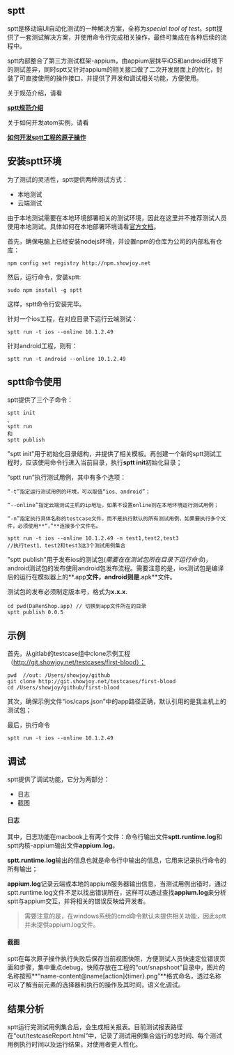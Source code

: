 ## sptt
sptt是移动端UI自动化测试的一种解决方案，全称为*special tool of test*。sptt提供了一套测试解决方案，并使用命令行完成相关操作，最终可集成在各种后续的流程中。

sptt内部整合了第三方测试框架-appium，由appium层抹平iOS和android环境下的测试差异，同时sptt又针对appium的相关接口做了二次开发层面上的优化，封装了可直接使用的操作接口，并提供了开发和调试相关功能，方便使用。

关于规范介绍，请看

 **[sptt规范介绍](http://docs.showjoy.net/2017/03/20/spttgui-fan-jie-shao/)**

关于如何开发atom实例，请看

**[如何开发sptt工程的原子操作](http://docs.showjoy.net/2017/03/22/ru-he-kai-fa-spttgong-cheng-de-yuan-zi-cao-zuo/)**

## 安装sptt环境
为了测试的灵活性，sptt提供两种测试方式：

- 本地测试
- 云端测试

由于本地测试需要在本地环境部署相关的测试环境，因此在这里并不推荐测试人员使用本地测试。具体如何在本地部署环境请看[官方文档](https://github.com/appium/appium/tree/master/docs/cn)。

首先，确保电脑上已经安装nodejs环境，并设置npm的仓库为公司的内部私有仓库：
```
npm config set registry http://npm.showjoy.net
```

然后，运行命令，安装sptt:
```
sudo npm install -g sptt
```
这样，sptt命令行安装完毕。

针对一个ios工程，在对应目录下运行云端测试：
```
sptt run -t ios --online 10.1.2.49
```
针对android工程，则有：
```
sptt run -t android --online 10.1.2.49
```

## sptt命令使用
sptt提供了三个子命令：
```
sptt init
、
sptt run
和
sptt publish
```
"sptt init"用于初始化目录结构，并提供了相关模板。再创建一个新的sptt测试工程时，应该使用命令行进入当前目录，执行**sptt init**初始化目录；

“sptt run”执行测试用例，其中有多个选项：

    “-t”指定运行测试用例的环境，可以取值“ios、android”；

    “--online”指定云端测试主机的ip地址，如果不设置online则在本地环境运行测试用例；

    “-n”指定执行具体名称的testcase文件，而不是执行默认的所有测试用例，如果要执行多个文件，必须使用**“，”**连接多个文件名。

    sptt run -t ios --online 10.1.2.49 -n test1,test2,test3
    //执行test1、test2和test3这3个测试用例集合

"sptt publish"用于发布ios的测试包(*需要在在测试包所在目录下运行命令*)，android测试包的发布使用android包发布流程。需要注意的是，ios测试包是编译后的运行在模拟器上的**.app**文件，android则是**.apk**文件。

测试包的发布必须制定版本号，格式为**x.x.x**.

    cd pwd(DaRenShop.app) // 切换到app文件所在的目录
    sptt publish 0.0.5
## 示例
首先，从gitlab的testcase组中clone示例工程（http://git.showjoy.net/testcases/first-blood）；

```
pwd  //out: /Users/showjoy/github
git clone http://git.showjoy.net/testcases/first-blood
cd /Users/showjoy/github/first-blood
```
其次，确保示例文件“ios/caps.json”中的app路径正确，默认引用的是我主机上的测试包；

最后，执行命令
```
sptt run -t ios --online 10.1.2.49
```

## 调试
sptt提供了调试功能，它分为两部分：

- 日志
- 截图

#### 日志
其中，日志功能在macbook上有两个文件：命令行输出文件**sptt.runtime.log**和sptt内核-appium输出文件**appium.log**。

**sptt.runtime.log**输出的信息也就是命令行中输出的信息，它用来记录执行命令的所有输出；

**appium.log**记录云端或本地的appium服务器输出信息，当测试用例出错时，通过sptt.runtime.log文件不足以找出错误所在，这样可以通过查找**appium.log**来分析sptt与appium交互，并将相关的错误反映给开发者。

> 需要注意的是，在windows系统的cmd命令默认未提供相关功能，因此sptt并未提供appium.log文件。

#### 截图
sptt在每次原子操作执行失败后保存当前视图快照，方便测试人员快速定位错误页面和步骤，集中重点debug。快照存放在工程的“out/snapshoot”目录中，图片的名称按照**“name-content@name[action]{timer}.png”**格式命名，透过名称可以了解当前元素的选择器和执行的操作及其时间，语义化调试。

## 结果分析
sptt运行完测试用例集合后，会生成相关报表。目前测试报表路径在“out/testcaseReport.html”中，记录了测试用例集合运行的总时间、每个测试用例执行时间以及运行结果，对使用者更人性化。
